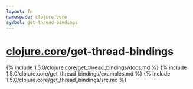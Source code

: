 ```yaml
---
layout: fn
namespace: clojure.core
symbol: get-thread-bindings
---
```


# [clojure.core](../)/get-thread-bindings

{% include 1.5.0/clojure.core/get_thread_bindings/docs.md %}
{% include 1.5.0/clojure.core/get_thread_bindings/examples.md %}
{% include 1.5.0/clojure.core/get_thread_bindings/src.md %}

